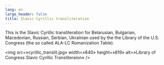 ```yaml
---
lang: en
large_header: false
title: Slavic Cyrillic transliteration
---
```



This is the Slavic Cyrillic transliteration for Belarusian, Bulgarian, Macedonian, Russian, Serbian, Ukrainian used by the the Library of the U.S. Congress (the so called ALA-LC Romanization Table).

<img src=»cyrillic_translit.jpg» width=»640» height=»819» alt=»Library of Congress Slavic Cyrillic Transliteraion» />

